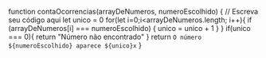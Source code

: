 function contaOcorrencias(arrayDeNumeros, 
numeroEscolhido) {
    // Escreva seu código aqui
let unico = 0
for(let i=0;i<arrayDeNumeros.length; i++){
if (arrayDeNumeros[i] === numeroEscolhido) {
unico = unico + 1
  }
}
if(unico === 0){
      return "Número não encontrado" 
}
  return `O número ${numeroEscolhido}
  aparece ${unico}x`
}